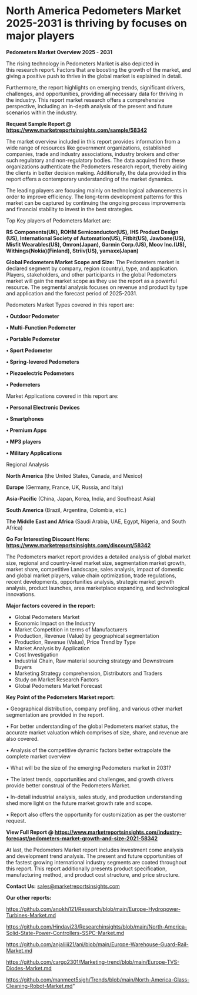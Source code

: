 # North America Pedometers Market 2025-2031 is thriving by focuses on major players

<Strong> Pedometers Market Overview 2025 - 2031</strong>

The rising technology in Pedometers Market is also depicted in this research report. Factors that are boosting the growth of the market, and giving a positive push to thrive in the global market is explained in detail.

Furthermore, the report highlights on emerging trends, significant drivers, challenges, and opportunities, providing all necessary data for thriving in the industry. This report market research offers a comprehensive perspective, including an in-depth analysis of the present and future scenarios within the industry.

<strong>Request Sample Report @ <a href=https://www.marketreportsinsights.com/sample/58342>https://www.marketreportsinsights.com/sample/58342</a></strong>

The market overview included in this report provides information from a wide range of resources like government organizations, established companies, trade and industry associations, industry brokers and other such regulatory and non-regulatory bodies. The data acquired from these organizations authenticate the Pedometers research report, thereby aiding the clients in better decision making. Additionally, the data provided in this report offers a contemporary understanding of the market dynamics.

The leading players are focusing mainly on technological advancements in order to improve efficiency. The long-term development patterns for this market can be captured by continuing the ongoing process improvements and financial stability to invest in the best strategies.

Top Key players of Pedometers Market are:

<strong>RS Components(UK), ROHM Semiconductor(US), IHS Product Design (US), International Society of Automation(US), Fitbit(US), Jawbone(US), Misfit Wearables(US), Omron(Japan), Garmin Corp.(US), Moov Inc.(US), Withings(Nokia)(Finland), Striiv(US), yamaxx(Japan)</strong>

<strong><b>Global Pedometers Market Scope and Size:</b></strong>
The Pedometers market is declared segment by company, region (country), type, and application. Players, stakeholders, and other participants in the global Pedometers market will gain the market scope as they use the report as a powerful resource. The segmental analysis focuses on revenue and product by type and application and the forecast period of 2025-2031.

Pedometers Market Types covered in this report are:

<strong>• Outdoor Pedometer

• Multi-Function Pedometer

• Portable Pedometer

• Sport Pedometer

• Spring-levered Pedometers

• Piezoelectric Pedometers

• Pedometers</strong>

Market Applications covered in this report are:

<strong>• Personal Electronic Devices

• Smartphones

• Premium Apps

• MP3 players

• Military Applications</strong> 

Regional Analysis

<strong>North America</strong> (the United States, Canada, and Mexico)

<strong>Europe</strong> (Germany, France, UK, Russia, and Italy)

<strong>Asia-Pacific</strong> (China, Japan, Korea, India, and Southeast Asia)

<strong>South America</strong> (Brazil, Argentina, Colombia, etc.)

<strong>The Middle East and Africa</strong> (Saudi Arabia, UAE, Egypt, Nigeria, and South Africa)

<strong>Go For Interesting Discount Here: <a href=https://www.marketreportsinsights.com/discount/58342>https://www.marketreportsinsights.com/discount/58342</a></strong>

The Pedometers market report provides a detailed analysis of global market size, regional and country-level market size, segmentation market growth, market share, competitive Landscape, sales analysis, impact of domestic and global market players, value chain optimization, trade regulations, recent developments, opportunities analysis, strategic market growth analysis, product launches, area marketplace expanding, and technological innovations.

<strong><b>Major factors covered in the report:</b></strong>
<ul>
  <li>Global Pedometers Market </li>
  <li>Economic Impact on the Industry</li>
  <li>Market Competition in terms of Manufacturers</li>
  <li>Production, Revenue (Value) by geographical segmentation</li>
  <li>Production, Revenue (Value), Price Trend by Type</li>
  <li>Market Analysis by Application</li>
  <li>Cost Investigation</li>
  <li>Industrial Chain, Raw material sourcing strategy and Downstream Buyers</li>
  <li>Marketing Strategy comprehension, Distributors and Traders</li>
  <li>Study on Market Research Factors</li>
  <li>Global Pedometers Market Forecast</li>
</ul>

<strong><b>Key Point of the Pedometers Market report:</b></strong>

• Geographical distribution, company profiling, and various other market segmentation are provided in the report.

• For better understanding of the global Pedometers market status, the accurate market valuation which comprises of size, share, and revenue are also covered.

• Analysis of the competitive dynamic factors better extrapolate the complete market overview

• What will be the size of the emerging Pedometers market in 2031?

• The latest trends, opportunities and challenges, and growth drivers provide better construal of the Pedometers Market.

• In-detail industrial analysis, sales study, and production understanding shed more light on the future market growth rate and scope.

• Report also offers the opportunity for customization as per the customer request.

<strong><b>View Full Report @ <a href=https://www.marketreportsinsights.com/industry-forecast/pedometers-market-growth-and-size-2021-58342>https://www.marketreportsinsights.com/industry-forecast/pedometers-market-growth-and-size-2021-58342</a></b></strong>


At last, the Pedometers Market report includes investment come analysis and development trend analysis. The present and future opportunities of the fastest growing international industry segments are coated throughout this report. This report additionally presents product specification, manufacturing method, and product cost structure, and price structure.

<strong>Contact Us:</strong>
sales@marketreportsinsights.com

<strong>Our other reports:</strong>

<a href=https://github.com/anokhi121/Research/blob/main/Europe-Hydropower-Turbines-Market.md>https://github.com/anokhi121/Research/blob/main/Europe-Hydropower-Turbines-Market.md</a>

<a href=https://github.com/Hindavi23/Researchinsights/blob/main/North-America-Solid-State-Power-Controllers-SSPC-Market.md>https://github.com/Hindavi23/Researchinsights/blob/main/North-America-Solid-State-Power-Controllers-SSPC-Market.md</a>

<a href=https://github.com/anjaliiii21/ani/blob/main/Europe-Warehouse-Guard-Rail-Market.md>https://github.com/anjaliiii21/ani/blob/main/Europe-Warehouse-Guard-Rail-Market.md</a>

<a href=https://github.com/cargo2301/Marketing-trend/blob/main/Europe-TVS-Diodes-Market.md>https://github.com/cargo2301/Marketing-trend/blob/main/Europe-TVS-Diodes-Market.md</a>

<a href=https://github.com/manmeet5sigh/Trends/blob/main/North-America-Glass-Cleaning-Robot-Market.md>https://github.com/manmeet5sigh/Trends/blob/main/North-America-Glass-Cleaning-Robot-Market.md</a>"
